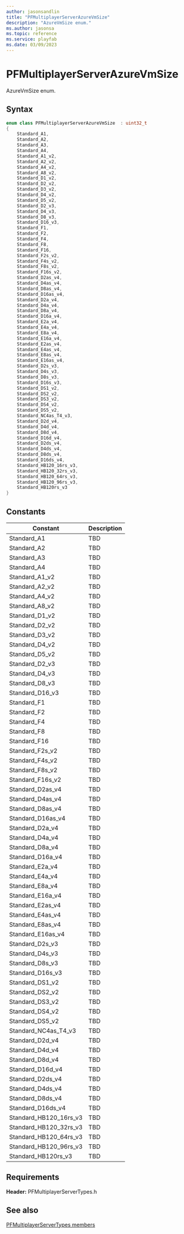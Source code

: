 ```yaml
---
author: jasonsandlin
title: "PFMultiplayerServerAzureVmSize"
description: "AzureVmSize enum."
ms.author: jasonsa
ms.topic: reference
ms.service: playfab
ms.date: 03/09/2023
---
```


# PFMultiplayerServerAzureVmSize  

AzureVmSize enum.    

## Syntax  
  
```cpp
enum class PFMultiplayerServerAzureVmSize  : uint32_t  
{  
    Standard_A1,  
    Standard_A2,  
    Standard_A3,  
    Standard_A4,  
    Standard_A1_v2,  
    Standard_A2_v2,  
    Standard_A4_v2,  
    Standard_A8_v2,  
    Standard_D1_v2,  
    Standard_D2_v2,  
    Standard_D3_v2,  
    Standard_D4_v2,  
    Standard_D5_v2,  
    Standard_D2_v3,  
    Standard_D4_v3,  
    Standard_D8_v3,  
    Standard_D16_v3,  
    Standard_F1,  
    Standard_F2,  
    Standard_F4,  
    Standard_F8,  
    Standard_F16,  
    Standard_F2s_v2,  
    Standard_F4s_v2,  
    Standard_F8s_v2,  
    Standard_F16s_v2,  
    Standard_D2as_v4,  
    Standard_D4as_v4,  
    Standard_D8as_v4,  
    Standard_D16as_v4,  
    Standard_D2a_v4,  
    Standard_D4a_v4,  
    Standard_D8a_v4,  
    Standard_D16a_v4,  
    Standard_E2a_v4,  
    Standard_E4a_v4,  
    Standard_E8a_v4,  
    Standard_E16a_v4,  
    Standard_E2as_v4,  
    Standard_E4as_v4,  
    Standard_E8as_v4,  
    Standard_E16as_v4,  
    Standard_D2s_v3,  
    Standard_D4s_v3,  
    Standard_D8s_v3,  
    Standard_D16s_v3,  
    Standard_DS1_v2,  
    Standard_DS2_v2,  
    Standard_DS3_v2,  
    Standard_DS4_v2,  
    Standard_DS5_v2,  
    Standard_NC4as_T4_v3,  
    Standard_D2d_v4,  
    Standard_D4d_v4,  
    Standard_D8d_v4,  
    Standard_D16d_v4,  
    Standard_D2ds_v4,  
    Standard_D4ds_v4,  
    Standard_D8ds_v4,  
    Standard_D16ds_v4,  
    Standard_HB120_16rs_v3,  
    Standard_HB120_32rs_v3,  
    Standard_HB120_64rs_v3,  
    Standard_HB120_96rs_v3,  
    Standard_HB120rs_v3  
}  
```  
  
## Constants  
  
| Constant | Description |
| --- | --- |
| Standard_A1 | TBD   |  
| Standard_A2 | TBD   |  
| Standard_A3 | TBD   |  
| Standard_A4 | TBD   |  
| Standard_A1_v2 | TBD   |  
| Standard_A2_v2 | TBD   |  
| Standard_A4_v2 | TBD   |  
| Standard_A8_v2 | TBD   |  
| Standard_D1_v2 | TBD   |  
| Standard_D2_v2 | TBD   |  
| Standard_D3_v2 | TBD   |  
| Standard_D4_v2 | TBD   |  
| Standard_D5_v2 | TBD   |  
| Standard_D2_v3 | TBD   |  
| Standard_D4_v3 | TBD   |  
| Standard_D8_v3 | TBD   |  
| Standard_D16_v3 | TBD   |  
| Standard_F1 | TBD   |  
| Standard_F2 | TBD   |  
| Standard_F4 | TBD   |  
| Standard_F8 | TBD   |  
| Standard_F16 | TBD   |  
| Standard_F2s_v2 | TBD   |  
| Standard_F4s_v2 | TBD   |  
| Standard_F8s_v2 | TBD   |  
| Standard_F16s_v2 | TBD   |  
| Standard_D2as_v4 | TBD   |  
| Standard_D4as_v4 | TBD   |  
| Standard_D8as_v4 | TBD   |  
| Standard_D16as_v4 | TBD   |  
| Standard_D2a_v4 | TBD   |  
| Standard_D4a_v4 | TBD   |  
| Standard_D8a_v4 | TBD   |  
| Standard_D16a_v4 | TBD   |  
| Standard_E2a_v4 | TBD   |  
| Standard_E4a_v4 | TBD   |  
| Standard_E8a_v4 | TBD   |  
| Standard_E16a_v4 | TBD   |  
| Standard_E2as_v4 | TBD   |  
| Standard_E4as_v4 | TBD   |  
| Standard_E8as_v4 | TBD   |  
| Standard_E16as_v4 | TBD   |  
| Standard_D2s_v3 | TBD   |  
| Standard_D4s_v3 | TBD   |  
| Standard_D8s_v3 | TBD   |  
| Standard_D16s_v3 | TBD   |  
| Standard_DS1_v2 | TBD   |  
| Standard_DS2_v2 | TBD   |  
| Standard_DS3_v2 | TBD   |  
| Standard_DS4_v2 | TBD   |  
| Standard_DS5_v2 | TBD   |  
| Standard_NC4as_T4_v3 | TBD   |  
| Standard_D2d_v4 | TBD   |  
| Standard_D4d_v4 | TBD   |  
| Standard_D8d_v4 | TBD   |  
| Standard_D16d_v4 | TBD   |  
| Standard_D2ds_v4 | TBD   |  
| Standard_D4ds_v4 | TBD   |  
| Standard_D8ds_v4 | TBD   |  
| Standard_D16ds_v4 | TBD   |  
| Standard_HB120_16rs_v3 | TBD   |  
| Standard_HB120_32rs_v3 | TBD   |  
| Standard_HB120_64rs_v3 | TBD   |  
| Standard_HB120_96rs_v3 | TBD   |  
| Standard_HB120rs_v3 | TBD   |  
  
  
## Requirements  
  
**Header:** PFMultiplayerServerTypes.h
  
## See also  
[PFMultiplayerServerTypes members](../pfmultiplayerservertypes_members.md)  

  
  
